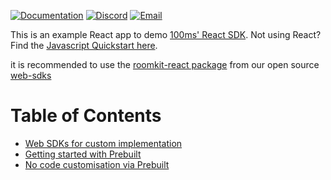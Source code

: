 [![Documentation](https://img.shields.io/badge/Read-Documentation-blue)](https://docs.100ms.live/javascript/v2/foundation/basics)
[![Discord](https://img.shields.io/badge/Community-Join%20on%20Discord-blue)](https://discord.gg/F8cNgbjSaQ)
[![Email](https://img.shields.io/badge/Contact-Know%20More-blue)](mailto:founders@100ms.live)

This is an example React app to demo [100ms' React SDK](https://www.npmjs.com/package/@100mslive/react-sdk).
Not using React? Find the [Javascript Quickstart here](https://docs.100ms.live/javascript/v2/guides/javascript-quickstart).

it is recommended to use the [roomkit-react package](https://github.com/100mslive/web-sdks/tree/main/packages/roomkit-react) from our open source [web-sdks](https://github.com/100mslive/web-sdks)


# Table of Contents
* [Web SDKs for custom implementation](https://github.com/100mslive/web-sdks)
* [Getting started with Prebuilt](https://www.100ms.live/docs/get-started/v2/get-started/prebuilt/quickstart)
* [No code customisation via Prebuilt](https://www.100ms.live/docs/get-started/v2/get-started/prebuilt/overview#customize-prebuilt)
